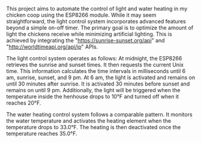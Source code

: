 This project aims to automate the control of light and water heating in my chicken coop using the ESP8266 module. While it may seem straightforward, the light control system incorporates advanced features beyond a simple on-off timer. The primary goal is to optimize the amount of light the chickens receive while minimizing artificial lighting. This is achieved by integrating the "https://sunrise-sunset.org/api" and "http://worldtimeapi.org/api/ip" APIs.

The light control system operates as follows: At midnight, the ESP8266 retrieves the sunrise and sunset times. It then requests the current Unix time. This information calculates the time intervals in milliseconds until 6 am, sunrise, sunset, and 9 pm. At 6 am, the light is activated and remains on until 30 minutes after sunrise. It is activated 30 minutes before sunset and remains on until 9 pm. Additionally, the light will be triggered when the temperature inside the henhouse drops to 10°F and turned off when it reaches 20°F.

The water heating control system follows a comparable pattern. It monitors the water temperature and activates the heating element when the temperature drops to 33.0°F. The heating is then deactivated once the temperature reaches 35.0°F.
